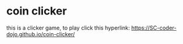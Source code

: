 # coin clicker
this is a clicker game, to play click this hyperlink: https://SC-coder-dojo.github.io/coin-clicker/
